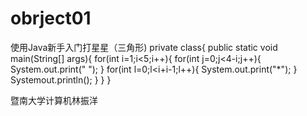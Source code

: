 # obrject01
使用Java新手入门打星星（三角形)
private class{
  public static void main(String[] args){
    for(int i=1;i<5;i++){
      for(int j=0;j<4-i;j++){
      System.out.print(" ");
      }
      for(int l=0;l<i+i-1;l++){
      System.out.print("*");
      }
      Systemout.println();
    }
  }
}

暨南大学计算机林振洋
